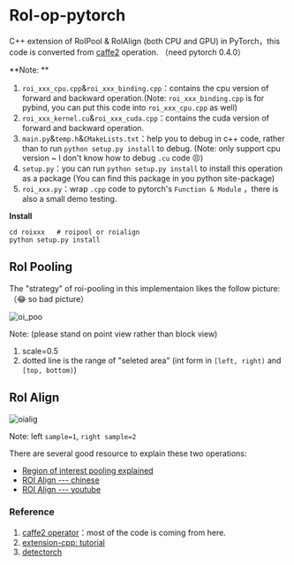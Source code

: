 # RoI-op-pytorch
C++ extension of RoIPool & RoIAlign (both CPU and GPU) in PyTorch，this code is converted from [caffe2](https://github.com/pytorch/pytorch/tree/master/caffe2/operators) operation. （need pytorch 0.4.0）

**Note: **

1. `roi_xxx_cpu.cpp`&`roi_xxx_binding.cpp`：contains the cpu version of forward and backward operation.(Note: `roi_xxx_binding.cpp` is for pybind, you can put this code into `roi_xxx_cpu.cpp` as well) 
2. `roi_xxx_kernel.cu`&`roi_xxx_cuda.cpp`：contains the cuda version of forward and backward operation.
3. `main.py`&`temp.h`&`CMakeLists.txt`：help you to debug in c++ code, rather than to run `python setup.py install` to debug. (Note: only support cpu version ~ I don't know how to debug `.cu` code :persevere:)
4. `setup.py`：you can run `python setup.py install` to install this operation as a package (You can find this package in you python site-package)
5. `roi_xxx.py`：wrap `.cpp` code to pytorch's `Function & Module` ，there is also a small demo testing.

**Install**

```shell
cd roixxx   # roipool or roialign
python setup.py install
```

## RoI Pooling

The "strategy" of roi-pooling in this implementaion likes the follow picture:（:joy: so bad picture）

![oi_poo](/home/ace/GitOwn/RoI-op-pytorch/png/roi_pool.png)

Note:  (please stand on point view rather than block view)

1. scale=0.5  
2. dotted line is the range of "seleted area" (int form in `[left, right)` and `[top, bottom)`)

## RoI Align

![oialig](/home/ace/GitOwn/RoI-op-pytorch/png/roialign.png)

Note: left `sample=1`, `right sample=2`



There are several good resource to explain these two operations:

- [Region of interest pooling explained](https://blog.deepsense.ai/region-of-interest-pooling-explained/)
- [ROI Align --- chinese](http://blog.leanote.com/post/afanti.deng@gmail.com/b5f4f526490b)
- [ROI Align --- youtube](https://www.youtube.com/watch?v=XGi-Mz3do2s)

### Reference

1. [caffe2 operator](https://github.com/pytorch/pytorch/tree/a2a28c0ef1d9a433972fe72fa5b0b9b850ccfcaf/caffe2/operators)：most of the code is coming from here.
2. [extension-cpp: tutorial](https://github.com/pytorch/extension-cpp)
3. [detectorch](https://github.com/ignacio-rocco/detectorch)

